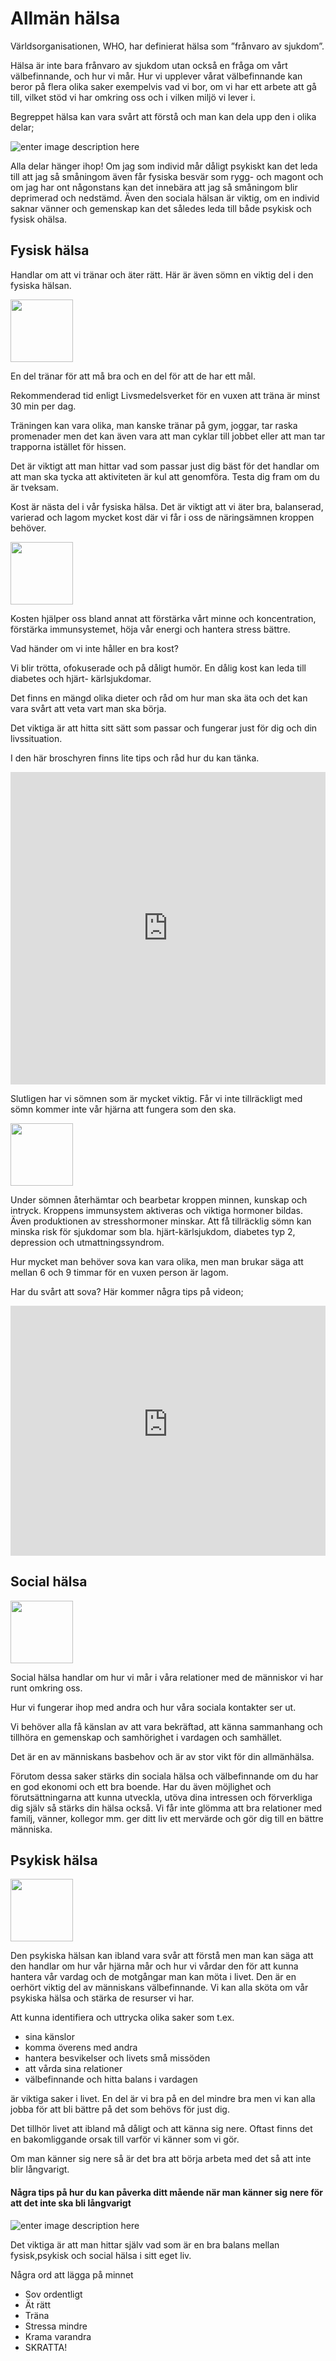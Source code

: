 
# Allmän hälsa

  

Världsorganisationen, WHO, har definierat hälsa som ”frånvaro av sjukdom”.

  

Hälsa är inte bara frånvaro av sjukdom utan också en fråga om vårt välbefinnande, och hur vi mår. Hur vi upplever vårat välbefinnande kan beror på flera olika saker exempelvis vad vi bor, om vi har ett arbete att gå till, vilket stöd vi har omkring oss och i vilken miljö vi lever i.

  

Begreppet hälsa kan vara svårt att förstå och man kan dela upp den i olika delar;

  

![enter image description here](https://lernia.itslearning.com/data/1821/C33238/Bilder/Halsa/figur_halsa.JPG)

  

Alla delar hänger ihop! Om jag som individ mår dåligt psykiskt kan det leda till att jag så småningom även får fysiska besvär som rygg- och magont och om jag har ont någonstans kan det innebära att jag så småningom blir deprimerad och nedstämd. Även den sociala hälsan är viktig, om en individ saknar vänner och gemenskap kan det således leda till både psykisk och fysisk ohälsa.

  

## Fysisk hälsa

  

Handlar om att vi tränar och äter rätt. Här är även sömn en viktig del i den fysiska hälsan.

<img style="width:100px" src="https://lernia.itslearning.com/data/1821/C33238/Bilder/Halsa/fysik.JPG">

  

En del tränar för att må bra och en del för att de har ett mål.

  

Rekommenderad tid enligt Livsmedelsverket för en vuxen att träna är minst 30 min per dag.

  

Träningen kan vara olika, man kanske tränar på gym, joggar, tar raska promenader men det kan även vara att man cyklar till jobbet eller att man tar trapporna istället för hissen.

  

Det är viktigt att man hittar vad som passar just dig bäst för det handlar om att man ska tycka att aktiviteten är kul att genomföra. Testa dig fram om du är tveksam.



  

Kost är nästa del i vår fysiska hälsa. Det är viktigt att vi äter bra, balanserad, varierad och lagom mycket kost där vi får i oss de näringsämnen kroppen behöver.

<img style="width:100px" src="https://lernia.itslearning.com/data/1821/C33238/Bilder/Halsa/kost.JPG">

Kosten hjälper oss bland annat att förstärka vårt minne och koncentration, förstärka immunsystemet, höja vår energi och hantera stress bättre.

  

Vad händer om vi inte håller en bra kost?

  

Vi blir trötta, ofokuserade och på dåligt humör. En dålig kost kan leda till  diabetes och hjärt- kärlsjukdomar.

  

Det finns en mängd olika dieter och råd om hur man ska äta och det kan vara svårt att veta vart man ska börja.

  

Det viktiga är att hitta sitt sätt som passar och fungerar just för dig och din livssituation.

  

I den här broschyren finns lite tips och råd hur du kan tänka.

  

<iframe  src="https://e.issuu.com/anonymous-embed.html?u=livsmedelsverket&d=kostra__d_webb"  style="border:none;width:100%;height:500px;"  allowfullscreen></iframe>



  

Slutligen  har vi sömnen som är mycket viktig. Får vi inte tillräckligt med sömn kommer inte vår hjärna att fungera som den ska.

<img style="width:100px" src="https://lernia.itslearning.com/data/1821/C33238/Bilder/Halsa/somn.JPG">

Under sömnen återhämtar och bearbetar kroppen minnen, kunskap och intryck. Kroppens immunsystem aktiveras och viktiga hormoner bildas. Även produktionen av stresshormoner minskar. Att få tillräcklig sömn kan minska risk för sjukdomar som bla. hjärt-kärlsjukdom, diabetes typ 2, depression och utmattningssyndrom.

  

Hur mycket man behöver sova kan vara olika, men man brukar säga att mellan
6 och 9 timmar för en vuxen person är lagom.

  

Har du svårt att sova? Här kommer några tips på videon;

  

<div  class="videoWrapper">

<iframe  width="100%"  height="400"  src="https://www.youtube-nocookie.com/embed/7V9kEpZG37w"  frameborder="0"  allow="accelerometer; autoplay; encrypted-media; gyroscope; picture-in-picture"  allowfullscreen></iframe>

</div>

  

## Social hälsa


<img style="width:100px" src="https://lernia.itslearning.com/data/1821/C33238/Bilder/Halsa/social.JPG">

Social hälsa handlar om hur vi mår i våra relationer med de människor vi har runt omkring oss.

  

Hur vi fungerar ihop med andra och hur våra sociala kontakter ser ut.

  

Vi behöver alla få känslan av att vara bekräftad, att känna sammanhang och tillhöra en gemenskap och samhörighet i vardagen och samhället.

  

Det är en av människans basbehov och är av stor vikt för din allmänhälsa.

  

Förutom dessa saker stärks din sociala hälsa och välbefinnande om du har en god ekonomi och ett bra boende. Har du även möjlighet och förutsättningarna att kunna utveckla, utöva dina intressen och förverkliga dig själv så stärks din hälsa också. Vi får inte glömma att bra relationer med familj, vänner, kollegor mm. ger ditt liv ett mervärde och gör dig till en bättre människa.

  

## Psykisk hälsa

<img style="width:100px" src="https://lernia.itslearning.com/data/1821/C33238/Bilder/Halsa/psykisk.JPG">

  

Den psykiska hälsan kan ibland vara svår att förstå men man kan säga att den handlar om hur vår hjärna mår och hur vi vårdar den för att kunna hantera vår vardag och de motgångar man kan möta i livet. Den är en oerhört viktig del av människans välbefinnande. Vi kan alla sköta om vår psykiska hälsa och stärka de resurser vi har.

  

Att kunna identifiera och uttrycka olika saker som t.ex.

 - sina känslor
 - komma överens med andra
 - hantera besvikelser och livets små missöden
 - att vårda sina relationer
 - välbefinnande och hitta balans i vardagen
 
är viktiga saker i livet. En del är vi bra på en del mindre bra men vi kan alla jobba
för att bli bättre på det som behövs för just dig.

  

Det tillhör livet att ibland må dåligt och att känna sig nere. Oftast finns det en bakomliggande orsak till varför vi känner som vi gör.

  

Om man känner sig nere så är det bra att börja arbeta med det så att inte blir långvarigt.

  

#### Några tips på hur du kan påverka ditt mående när man känner sig nere för att det inte ska bli långvarigt

  

![enter image description here](https://lernia.itslearning.com/data/1821/C33238/Bilder/Halsa/tips.JPG)

  

Det viktiga är att man hittar själv vad som är en bra balans mellan fysisk,psykisk och social hälsa i sitt eget liv.

  

Några ord att lägga på minnet

  

 - Sov ordentligt
 - Ät rätt
 - Träna
 - Stressa mindre
 - Krama varandra
 - SKRATTA!

